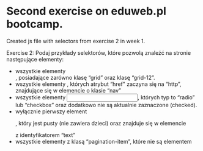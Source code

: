 Second exercise on eduweb.pl bootcamp.
======

Created js file with selectors from exercise 2 in week 1.

Exercise 2:
Podaj przykłady selektorów, które pozwolą znaleźć na stronie następujące elementy:
- wszystkie elementy <div>, posiadające zarówno klasę “grid” oraz klasę “grid-12”.
- wszystkie elementy <a>, których atrybut “href" zaczyna się na “http”, znajdujące się w
elemencie o klasie “nav”
- wszystkie elementy <input>, których typ to “radio” lub “checkbox” oraz dodatkowo nie
są aktualnie zaznaczone (checked).
- wyłącznie pierwszy element <p>, który jest pusty (nie zawiera dzieci) oraz znajduje się w
elemencie <div> z identyfikatorem “text”
- wszystkie elementy z klasą “pagination-item”, które nie są elementem <span>